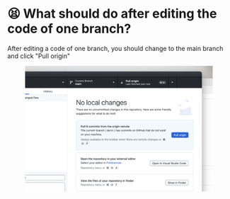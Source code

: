 # 😫 What should do after editing the code of one branch?

After editing a code of one branch, you should change to the main branch and click "Pull origin"

<div align="left">

<figure><img src=".gitbook/assets/Screenshot 2023-06-02 at 5.07.16 pm.png" alt="" width="563"><figcaption></figcaption></figure>

</div>
